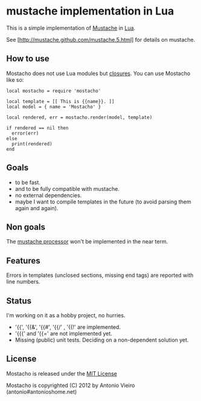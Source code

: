 # mustache implementation in Lua

This is a simple implementation of [Mustache](http://mustache.github.com/) in [Lua](http://www.lua.org/).

See [http://mustache.github.com/mustache.5.html] for details on mustache.

## How to use

Mostacho does not use Lua modules but [closures](http://lua-users.org/wiki/LuaModuleFunctionCritiqued). You can use Mostacho like so:

    local mostacho = require 'mostacho'

    local template = [[ This is {{name}}. ]]
    local model = { name = 'Mostacho' }

    local rendered, err = mostacho.render(model, template)

    if rendered == nil then
      error(err)
    else
      print(rendered)
    end

## Goals

* to be fast.
* and to be fully compatible with mustache.
* no external dependencies.
* maybe I want to compile templates in the future (to avoid parsing them again and again).

## Non goals

The [mustache processor](http://mustache.github.com/mustache.1.html) won't be
implemented in the near term.

## Features

Errors in templates (unclosed sections, missing end tags) are reported with line numbers.

## Status

I'm working on it as a hobby project, no hurries.

* '{{', '{{&', '{{#', '{{/' , '{{!' are implemented.
* '{{{' and '{{=' are not implemented yet.
* Missing (public) unit tests. Deciding on a non-dependent solution yet.

## License

Mostacho is released under the [MIT License](http://www.opensource.org/licenses/mit-license.php)

Mostacho is copyrighted (C) 2012 by Antonio Vieiro (antonio#antonioshome.net)
